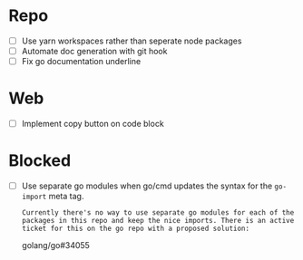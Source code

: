 # Repo

- [ ] Use yarn workspaces rather than seperate node packages
- [ ] Automate doc generation with git hook
- [ ] Fix go documentation underline

# Web

- [ ] Implement copy button on code block

# Blocked

- [ ] Use separate go modules when go/cmd updates the syntax for the `go-import` meta tag.

      Currently there's no way to use separate go modules for each of the packages in this repo and keep the nice imports. There is an active ticket for this on the go repo with a proposed solution:

  golang/go#34055

